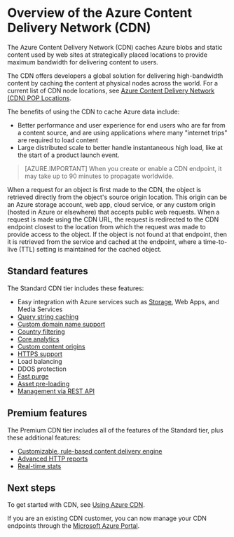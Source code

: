 <properties
	pageTitle="Azure CDN Overview"
	description="Learn what the Azure Content Delivery Network (CDN) is and how to use it to deliver high-bandwidth content by caching blobs and static content."
	services="cdn"
	documentationCenter=".NET"
	authors="camsoper"
	manager="erikre"
	editor=""/>

<tags
	ms.service="cdn"
	ms.workload="tbd"
	ms.tgt_pltfrm="na"
	ms.devlang="na"
	ms.topic="hero-article"
	ms.date="04/13/2016" 
	ms.author="casoper"/>

# Overview of the Azure Content Delivery Network (CDN)

The Azure Content Delivery Network (CDN) caches Azure blobs and static content used by web sites at strategically placed locations to provide maximum bandwidth for delivering content to users.

The CDN offers developers a global solution for delivering high-bandwidth content by caching the content at physical nodes across the world. For a current list of CDN node locations, see [Azure Content Delivery Network (CDN) POP Locations](cdn-pop-locations.md).

The benefits of using the CDN to cache Azure data include:

- Better performance and user experience for end users who are far from a content source, and are using applications where many "internet trips" are required to load content
- Large distributed scale to better handle instantaneous high load, like at the start of a product launch event.


>[AZURE.IMPORTANT] When you create or enable a CDN endpoint, it may take up to 90 minutes to propagate worldwide.

When a request for an object is first made to the CDN, the object is retrieved directly from the object's source origin location.  This origin can be an Azure storage account, web app, cloud service, or any custom origin (hosted in Azure or elsewhere) that accepts public web requests.  When a request is made using the CDN URL, the request is redirected to the CDN endpoint closest to the location from which the request was made to provide access to the object. If the object is not found at that endpoint, then it is retrieved from the service and cached at the endpoint, where a time-to-live (TTL) setting is maintained for the cached object.

## Standard features

The Standard CDN tier includes these features:

- Easy integration with Azure services such as [Storage](cdn-create-a-storage-account-with-cdn.md), Web Apps, and Media Services
- [Query string caching](cdn-query-string.md)
- [Custom domain name support](cdn-map-content-to-custom-domain.md)
- [Country filtering](cdn-restrict-access-by-country.md)
- [Core analytics](cdn-analyze-usage-patterns.md)
- [Custom content origins](cdn-how-to-use-cdn.md#caching-content-from-custom-origins)
- [HTTPS support](cdn-how-to-use-cdn.md#accessing-cached-content-over-https)
- Load balancing
- DDOS protection
- [Fast purge](cdn-purge-endpoint.md)
- [Asset pre-loading](cdn-preload-endpoint.md)
- [Management via REST API](https://msdn.microsoft.com/library/mt634456.aspx)


## Premium features

The Premium CDN tier includes all of the features of the Standard tier, plus these additional features:

- [Customizable, rule-based content delivery engine](cdn-rules-engine.md)
- [Advanced HTTP reports](cdn-advanced-http-reports.md)
- [Real-time stats](cdn-real-time-stats.md)

## Next steps

To get started with CDN, see [Using Azure CDN](./cdn-how-to-use-cdn.md).

If you are an existing CDN customer, you can now manage your CDN endpoints through the [Microsoft Azure Portal](https://portal.azure.com).
